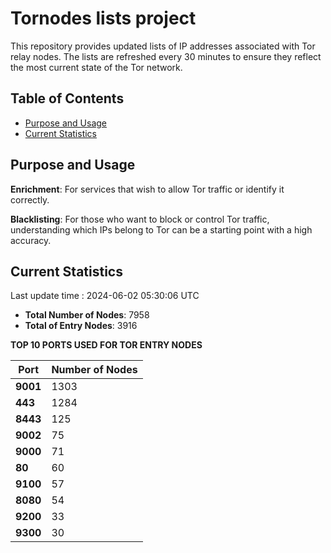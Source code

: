 # Tornodes lists project

This repository provides updated lists of IP addresses associated with Tor relay nodes. The lists are refreshed every 30 minutes to ensure they reflect the most current state of the Tor network.

## Table of Contents

- [Purpose and Usage](#purpose-and-usage)
- [Current Statistics](#current-statistics)


## Purpose and Usage

**Enrichment**: For services that wish to allow Tor traffic or identify it correctly.

**Blacklisting**: For those who want to block or control Tor traffic, understanding which IPs belong to Tor can be a starting point with a high accuracy.

## Current Statistics

Last update time : 2024-06-02 05:30:06 UTC

- **Total Number of Nodes**: 7958
- **Total of Entry Nodes**: 3916

**TOP 10 PORTS USED FOR TOR ENTRY NODES**

| **Port** | **Number of Nodes** |
|------|-----------------|
| **9001**   | 1303  |
| **443**   | 1284  |
| **8443**   | 125  |
| **9002**   | 75  |
| **9000**   | 71  |
| **80**   | 60  |
| **9100**   | 57  |
| **8080**   | 54  |
| **9200**   | 33  |
| **9300**   | 30  |

